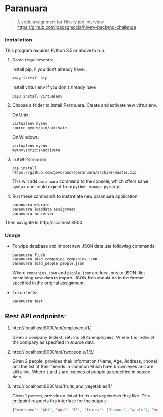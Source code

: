 # Paranuara

> A code assignment for Hivery job interview https://github.com/joaosgreccia/hivery-backend-challenge

### Installation

This program requires Python 3.5 or above to run.

1. Some requirements:

    Install pip, if you don't already have:
    
    ```commandline
    easy_install pip
    ```
    
    Install virtualenv if you don't already have
    
    ```commandline
    pip3 install virtualenv
    ```
 
 2. Choose a folder to install Paranuara. Create and activate new virtualenv.
    
    On Unix:
    
    ```commandline
    virtualenv myenv
    source myenv/bin/activate
    ```
    
    On Windows:
    
    ```commandline
    virtualenv myenv
    myenv\scripts\activate
    ```
 3. Install Paranuara

    ```commandline
    pip install https://github.com/govorunov/paranuara/archive/master.zip
    ```

    This will add `paranuara` command to the console, which offers same syntax one 
    could expect from `python manage.py` script.

 4. Run these commands to instantiate new paranuara application:

    ```commandline
    paranuara migrate
    paranuara loaddata assignment
    paranuara runserver
    ```
Then navigate to http://localhost:8000 

### Usage

* To wipe database and import new JSON data use following commands:

    ```commandline
    paranuara flush
    paranuara load_companies companies.json
    paranuara load_people people.json
    ```

    Where `companies.json` and `people.json` are locations to JSON files containing new 
    data to import. JSON files should be in the format specified in the original 
    assignment.
    
* To run tests:

    ```commandline
    paranuara test
    ``` 

## Rest API endpoints:

1. http://localhost:8000/api/employees/1/
    
    Given a company (index), returns all its employees.
    Where `1` is index of the company as specified in source data.
    
2. http://localhost:8000/api/twopeople/1/2/
    
    Given 2 people, provides their information (Name, Age, Address, phone) and 
    the list of their friends in common which have brown eyes and are still alive.
    Where `1` and `2` are indexes of people as specified in source data.
    
3. http://localhost:8000/api/fruits_and_vegetables/1/
    
    Given 1 person, provides a list of fruits and vegetables they like. This endpoint
    respects this interface for the output:
    ```json
    {"username": "Ahi", "age": "30", "fruits": ["banana", "apple"], "vegetables": ["beetroot", "lettuce"]}
    ```